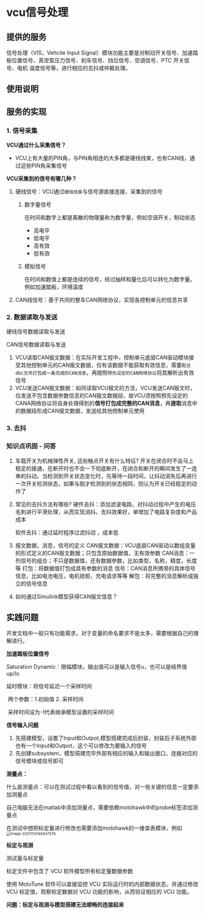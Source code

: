# vcu信号处理

## 提供的服务

信号处理（VIS，Vehcile Input Signal）模块功能主要是对制动开关信号、加速踏板位置信号、真空泵压力信号、刹车信号、挡位信号、空调信号、PTC 开关信号、电机 温度信号等，进行相应的去抖或仲裁处理。

## 使用说明



## 服务的实现

### 1. 信号采集

**VCU通过什么采集信号？**

- VCU上有大量的PIN角，与PIN角相连的大多都是硬线线束，也有CAN线，通过这些PIN角采集信号

**VCU采集到的信号有哪几种？**

1. 硬线信号：VCU通过`硬线线束`与信号源直接连接，采集到的信号

   1. 数字量信号

      在时间和数字上都是离散的物理量称为数字量，例如空调开关，制动状态

      - 高电平
      - 低电平
      - 高有效
      - 低有效

   2. 模拟信号

      在时间和数值上都是连续的信号，经过抽样和量化后可以转化为数字量。例如加速踏板，环境温度

2. CAN线信号：基于共同的整车CAN网络协议，实现各控制单元的信息共享

### 2. 数据读取与发送

硬线信号数据读取与发送

CAN信号数据读取与发送

1. VCU读取CAN报文数据：在实际开发工程中，控制单元底层CAN驱动模块接受其他控制单元的CAN报文数据，仅有该数据不能获取有效信息，需要`配合dbc文件打包成一条完成的CAN消息`，再按照`预先设定的CAN网络协议`将其解析出有效信号
2. VCU发送CAN报文数据：如同读取VCU报文的方法，VCU发送CAN报文时，仅发送不包含数据参数信息的CAN报文数据段，故VCU须按照预先设定的CANA网络协议将自身处理得到的**信号打包成完整的CAN消息**，再**提取**消息中的数据段形成CAN报文数据，发送给其他控制单元使用

### 3. 去抖

### 知识点巩固 - 问答

1. 车载开关为机械弹性开关, 这些触点开关有什么特征?
   开关在闭合时不会马上稳定的接通，在断开时也不会一下彻底断开，在闭合和断开的瞬间发生了一连串的抖动。当检测到开关状态变化时，先等待一段时间，让抖动消失后再进行一次开关检测状态，如果与刚才检测到的状态相同，则认为开关已经稳定的动作了

2. 常见的去抖方法有哪些?
   硬件去抖：添加滤波电路，对抖动过程中产生的电压毛刺进行平滑处理，从而实现消抖。去抖效果好，单增加了电路复杂度和产品成本

   软件去抖：通过延时程序过滤抖动 ，成本低

3. 报文数据，消息，信号的定义
   CAN报文数据：VCU底层CAN驱动以数组变量的形式定义的CAN报文数据；只包含原始数据值，无有效参数
   CAN消息：一列信号的组合；不只是数据值，还有数据参数，比如类型，名称，精度，长度等
   打包：将数据值打包成具有参数的消息
   信号：CAN消息所携带的具体信号信息，比如电池电压，电机扭矩，充电请求等等
   解包：将完整的消息解析成独立的信号信息
   
4. 如何通过Simulink模型获得CAN报文信息？



## 实践问题

开发文档中一般只有功能需求，对于变量的命名要求不是太多，需要根据自己的理解进行。

**加速踏板位置信号**

Saturation Dynamic：限幅模块，输出值可以是输入信号u，也可以是结界值up/lo

延时模块：将信号延迟一个采样时间

​	两个参数：1.初始值 2. 采样时间

​	采样时间设为-1代表继承模型设置的采样时间

**信号输入问题**

1. 先搭建模型，设置了Input和Outpot,模型搭建完成后封装，封装后子系统外部也有一个Input和Outpot，这个可以修改为要输入的信号
2. 先创建subsystem，模型搭建完毕外部有相应的输入和输出接口，连接对应的信号模块或信号即可

**测量点：**

什么是测量点：可以在测试过程中看以看到的信号值，对一些关键的信息一定要添加测量点

自己电脑无法在matlab中添加测量点，需要依赖motohawk中的probe标签添加测量点

在测试中想把标定量进行修改也需要添加motohawk的一维查表模块，例如<img src="C:\Users\123\AppData\Roaming\Typora\typora-user-images\image-20211114165947578.png" alt="image-20211114165947578" style="zoom:67%;" />

**标定与观测**

测试量与标定量

标定文件中包含了 VCU 软件模型所有标定量数据参数

使用 MotoTune 软件可以直接监控 VCU 实际运行时的内部数据状态，并通过修改 VCU 标定值，观察标定数据对 VCU 功能的影响，从而验证相应的 VCU 功能。

**问题：标定与观测与模型搭建无法顺畅的连接起来**
